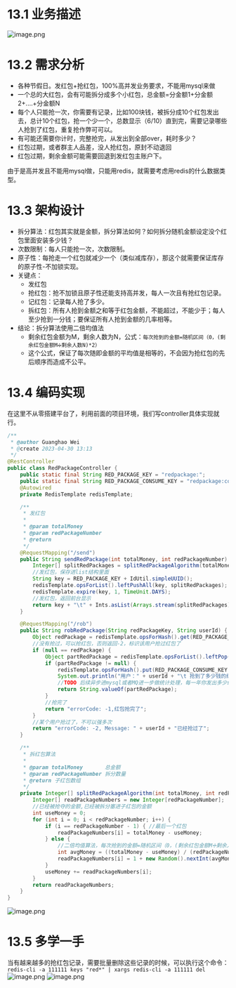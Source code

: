 # 13.1 业务描述
![image.png](https://cdn.nlark.com/yuque/0/2023/png/35653686/1682830255592-3a5b4d5c-8146-4df7-be75-ac6e98361a10.png#averageHue=%23eedcd6&clientId=uf9931223-d533-4&from=paste&height=513&id=ub659a9bc&originHeight=666&originWidth=397&originalType=binary&ratio=1&rotation=0&showTitle=false&size=116438&status=done&style=none&taskId=u9ab8a6f6-2e7e-4118-ba5a-a810e484536&title=&width=306)
# 13.2 需求分析

- 各种节假日。发红包+抢红包，100%高并发业务要求，不能用mysql来做
- 一个总的大红包，会有可能拆分成多个小红包，总金额=分金额1+分金额2+....+分金额N
- 每个人只能抢一次，你需要有记录，比如100块钱，被拆分成10个红包发出去，总计10个红包，抢一个少一个，总数显示（6/10）直到完，需要记录哪些人抢到了红包，重复抢作弊可可以。
- 有可能还需要你计时，完整抢完，从发出到全部over，耗时多少？
- 红包过期，或者群主人品差，没人抢红包，原封不动退回
- 红包过期，剩余金额可能需要回退到发红包主账户下。

由于是高并发且不能用mysql做，只能用redis，就需要考虑用redis的什么数据类型。
# 13.3 架构设计

- 拆分算法：红包其实就是金额，拆分算法如何？如何拆分随机金额设定没个红包里面安装多少钱？
- 次数限制：每人只能抢一次，次数限制。
- 原子性：每抢走一个红包就减少一个（类似减库存），那这个就需要保证库存的原子性-不加锁实现。
- 关键点：
   - 发红包
   - 抢红包：抢不加锁且原子性还能支持高并发，每人一次且有抢红包记录。
   - 记红包：记录每人抢了多少。
   - 拆红包：所有人抢到金额之和等于红包金额，不能超过，不能少于；每人至少抢到一分钱；要保证所有人抢到金额的几率相等。
- 结论：拆分算法使用二倍均值法
   - 剩余红包金额为M，剩余人数为N，公式：`每次抢到的金额=随机区间（0，(剩余红包金额M➗剩余人数N)*2）`
   - 这个公式，保证了每次随即金额的平均值是相等的，不会因为抢红包的先后顺序而造成不公平。
# 13.4 编码实现
在这里不从零搭建平台了，利用前面的项目环境，我们写controller具体实现就行。
```java
/**
 * @author Guanghao Wei
 * @create 2023-04-30 13:13
 */
@RestController
public class RedPackageController {
    public static final String RED_PACKAGE_KEY = "redpackage:";
    public static final String RED_PACKAGE_CONSUME_KEY = "redpackage:consume:";
    @Autowired
    private RedisTemplate redisTemplate;

    /**
     * 发红包
     *
     * @param totalMoney
     * @param redPackageNumber
     * @return
     */
    @RequestMapping("/send")
    public String sendRedPackage(int totalMoney, int redPackageNumber) {
        Integer[] splitRedPackages = splitRedPackageAlgorithm(totalMoney, redPackageNumber);
        //发红包，保存进list结构里面
        String key = RED_PACKAGE_KEY + IdUtil.simpleUUID();
        redisTemplate.opsForList().leftPushAll(key, splitRedPackages);
        redisTemplate.expire(key, 1, TimeUnit.DAYS);
        //发红包，返回前台显示
        return key + "\t" + Ints.asList(Arrays.stream(splitRedPackages).mapToInt(Integer::valueOf).toArray());
    }

    @RequestMapping("/rob")
    public String robRedPackage(String redPackageKey, String userId) {
        Object redPackage = redisTemplate.opsForHash().get(RED_PACKAGE_CONSUME_KEY + redPackageKey, userId);
        //没有抢过，可以抢红包，否则返回-2，标识该用户抢过红包了
        if (null == redPackage) {
            Object partRedPackage = redisTemplate.opsForList().leftPop(RED_PACKAGE_KEY + redPackageKey);
            if (partRedPackage != null) {
                redisTemplate.opsForHash().put(RED_PACKAGE_CONSUME_KEY + redPackageKey, userId, partRedPackage);
                System.out.println("用户：" + userId + "\t 抢到了多少钱的红包：" + partRedPackage);
                //TODO 后续异步进mysql或者MQ进一步做统计处理，每一年你发出多少红包，抢到多少红包，年度总结
                return String.valueOf(partRedPackage);
            }
            //抢完了
            return "errorCode: -1,红包抢完了";
        }
        //某个用户抢过了，不可以强多次
        return "errorCode: -2, Message: " + userId + "已经抢过了";
    }

    /**
     * 拆红包算法
     *
     * @param totalMoney       总金额
     * @param redPackageNumber 拆分数量
     * @return 子红包数组
     */
    private Integer[] splitRedPackageAlgorithm(int totalMoney, int redPackageNumber) {
        Integer[] readPackageNumbers = new Integer[redPackageNumber];
        //已经被抢夺的金额,已经被拆分塞进子红包的金额
        int useMoney = 0;
        for (int i = 0; i < redPackageNumber; i++) {
            if (i == redPackageNumber - 1) { //最后一个红包
                readPackageNumbers[i] = totalMoney - useMoney;
            } else {
                //二倍均值算法，每次抢到的金额=随机区间（0，(剩余红包金额M➗剩余人数N)*2）
                int avgMoney = ((totalMoney - useMoney) / (redPackageNumber - i)) * 2;
                readPackageNumbers[i] = 1 + new Random().nextInt(avgMoney - 1);
            }
            useMoney += readPackageNumbers[i];
        }
        return readPackageNumbers;
    }
}
```
![image.png](https://cdn.nlark.com/yuque/0/2023/png/35653686/1682836640484-d113b7b9-ca4e-453b-9bef-f1edb70f4883.png#clientId=uf9931223-d533-4&from=paste&height=506&id=u4dfba294&originHeight=506&originWidth=1197&originalType=binary&ratio=1&rotation=0&showTitle=false&size=81142&status=done&style=none&taskId=u5087c5d2-607c-483a-829e-9782aab512b&title=&width=1197)
# 13.5 多学一手
当有越来越多的抢红包记录，需要批量删除这些记录的时候，可以执行这个命令：
`redis-cli -a 111111 keys "red*" | xargs redis-cli -a 111111 del`
![image.png](https://cdn.nlark.com/yuque/0/2023/png/35653686/1682836825654-06e0929a-aec1-4517-b3c3-cf7895de25f2.png#averageHue=%23201e1d&clientId=uf9931223-d533-4&from=paste&height=371&id=u16e437fb&originHeight=371&originWidth=880&originalType=binary&ratio=1&rotation=0&showTitle=false&size=28785&status=done&style=none&taskId=u02b8be9f-ddeb-4fc0-bfa3-5eaa02de923&title=&width=880)
![image.png](https://cdn.nlark.com/yuque/0/2023/png/35653686/1682830184984-8472094c-9a27-4876-9e61-44d5e201cd6c.png#averageHue=%238f8358&clientId=uf9931223-d533-4&from=paste&height=806&id=ufb537318&originHeight=806&originWidth=634&originalType=binary&ratio=1&rotation=0&showTitle=false&size=416160&status=done&style=none&taskId=ue66d7b18-b777-4c1f-8007-0c53bcee0da&title=&width=634)
